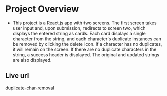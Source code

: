 # Project Overview
* This project is a React.js app with two screens. The first screen takes user input and, upon submission, redirects to screen two, which displays the entered string as cards. Each card displays a single character from the string, and each character's duplicate instances can be removed by clicking the delete icon. If a character has no duplicates, it will remain on the screen. If there are no duplicate characters in the string, a success header is displayed. The original and updated strings are also displayed.

## Live url
  [duplicate-char-removal](https://duplicate-remover.netlify.app/)